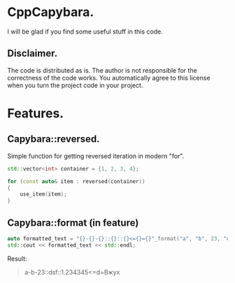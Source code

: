 # CppCapybara.

I will be glad if you find some useful stuff in this code.

## Disclaimer.

The code is distributed as is. The author is not responsible for the correctness of the code works. You automatically agree to this license when you turn the project code in your project.

# Features.
## Capybara::reversed.
Simple function for getting reversed iteration in modern "for".

```cpp
std::vector<int> container = {1, 2, 3, 4};

for (const auto& item : reversed(container))
{
    use_item(item);
}
```
## Capybara::format (in feature)
```cpp
auto formatted_text = "{}-{}-{}::{}::{}<={}={}"_format("a", "b", 23, "dsf", 1.234345, "d", "Вжух");
std::cout << formatted_text << std::endl;
```
Result:
> a-b-23::dsf::1.234345<=d=Вжух